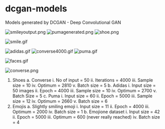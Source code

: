 # dcgan-models
Models generated by DCGAN - Deep Convolutional GAN

![smileyoutput.png](smiley)
![pumagenerated.png](puma)
![shoe.png](shoe)

![smile.gif](smiley)

![adidas.gif](adidas)
![converse4000.gif](converse)
![puma.gif](puma)

![faces.gif](face)

![converse.png](converse)


1. Shoes
    a. Converse
        i. No of input = 50
        ii. Iterations = 4000
        iii. Sample size = 10
        iv. Optimum = 2810
        v. Batch size = 5
    b. Adidas
        i. Input size = 50 images
        ii. Epoch = 4000
        iii. Sample size = 10
        iv. Optimum = 2700
        v. Batch Size = 5
    c. Puma
        i. Input size = 60
        ii. Epoch = 5000
        iii. Sample size = 12
        iv. Optimum = 2660
        v. Batch size = 6
2. Emojis
        a. Slightly smiling emoji
        i. Input size = 11
        ii. Epoch = 4000
        iii. Optimum = 2000
        iv. Batch size = 1
b. Emojione dataset
        i. Input size = 42
        ii. Epoch = 5000
        iii. Optimum = 600 (never really reached)
        iv. Batch size = 4 
